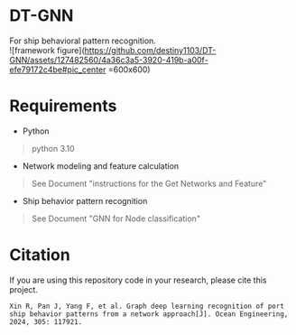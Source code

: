 # DT-GNN
For ship behavioral pattern recognition.  
![framework figure](https://github.com/destiny1103/DT-GNN/assets/127482560/4a36c3a5-3920-419b-a00f-efe79172c4be#pic_center =600x600)

# Requirements
* Python
>python 3.10
* Network modeling and feature calculation
>See Document "instructions for the Get Networks and Feature"
* Ship behavior pattern recognition
>See Document "GNN for Node classification"

# Citation
If you are using this repository code in your research, please cite this project.
```copy
Xin R, Pan J, Yang F, et al. Graph deep learning recognition of port ship behavior patterns from a network approach[J]. Ocean Engineering, 2024, 305: 117921.
```


